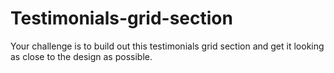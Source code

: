 # Testimonials-grid-section
Your challenge is to build out this testimonials grid section and get it looking as close to the design as possible.
